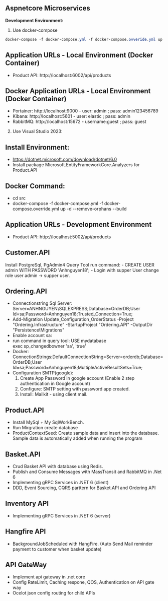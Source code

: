 ## Aspnetcore Microservices


**Development Environment:**

1. Use docker-compose
```Powershell
docker-compose -f docker-compose.yml -f docker-compose.ovveride.yml up -d --remove-orphans
```

## Application URLs - Local Environment (Docker Container)
- Product API: http://localhost:6002/api/products

## Docker Application URLs - Local Environment (Docker Container)
- Portainer: http://localhost:9000 - user: admin ; pass: admin123456789
- Kibana: http://localhost:5601 - user: elastic ; pass: admin
- RabbitMQ: http://localhost:15672 - username:guest ; pass: guest

2. Use Visual Studio 2023:
## Install Environment:
- https://dotnet.microsoft.com/download/dotnet/6.0
- Install package Microsoft.EntityFrameworkCore.Analyzers for Product.API

## Docker Command: 
- cd src
- docker-compose -f docker-compose.yml -f docker-compose.override.yml up -d --remove-orphans --build
## Application URLs - Development Environment
- Product API: http://localhost:5002/api/products


## Customer.API
Install PostgreSql, PgAdmin4
Query Tool run command:
	- CREATE USER admin WITH PASSWORD 'Anhnguyen18';
	- Login with supper User change role user admin -> supper user.

## Ordering.API

- Connectionstring Sql Server: Server=ANHNGUYEN\\SQLEXPRESS;Database=OrderDB;User Id=sa;Password=Anhnguyen18;Trusted_Connection=True;
- Add-Migration Update_Configuration_OrderStatus -Project "Ordering.Infrastructure" -StartupProject "Ordering.API" -OutputDir "Persistence\Migrations"
- Enable account sa:
- run command in query tool: USE mydatabase					
                             exec sp_changedbowner 'sa', 'true'
- Docker: ConnectionStrings:DefaultConnectionString=Server=orderdb;Database=OrderDB;User Id=sa;Password=Anhnguyen18;MultipleActiveResultSets=True;
- Configuration SMTP(google):
	1. Create App Password in google account (Enable 2 step authentication in Google account)
	2. Configure: SMTP setting with password app created.
	3. Install:  Mailkit - using client mail.

## Product.API
- Install MySql + My SqlWorkBench.
- Run Mirgration create database 
- ProductContextSeed: Create sample data and insert into the database. Sample data is automatically added when running the program

## Basket.API
- Crud Basket API with database using Redis.
- Publish and Consume Messages with MassTransit and RabbitMQ in .Net 6
- Implementing gRPC Services in .NET 6 (client)
- DDD, Event Sourcing, CQRS parttern for Basket.API and Ordering API

## Inventory API
- Implementing gRPC Services in .NET 6 (server)

## Hangfire API
- BackgroundJobScheduled with HangFire. (Auto Send Mail reminder payment to customer when basket update)

## API GateWay
- Implement api gateway in .net core
- Config RateLimit, Caching respone, QOS, Authentication on API gate way
- Ocelot json config routing for child APIs